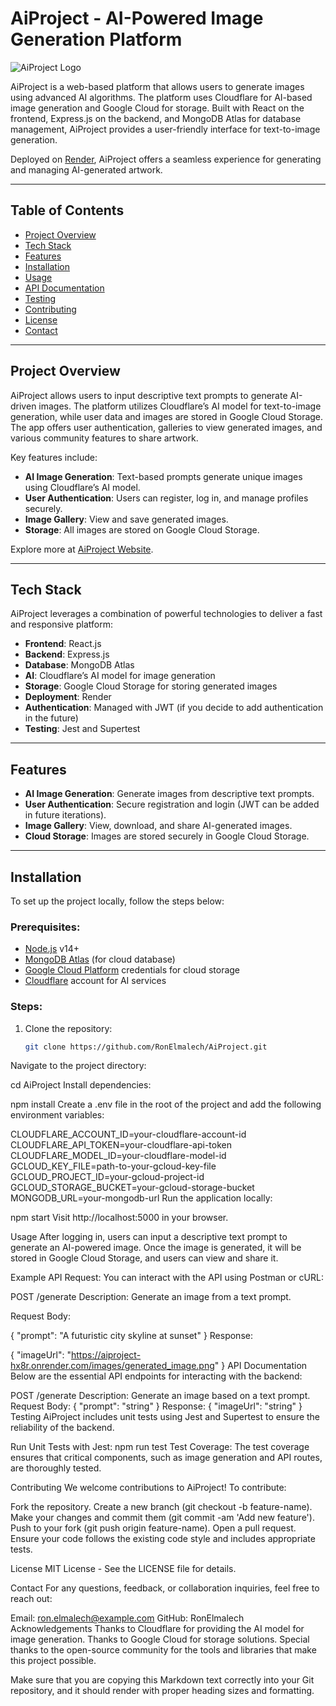 # AiProject - AI-Powered Image Generation Platform

![AiProject Logo](https://aiproject-hx8r.onrender.com/images/logo.png)  <!-- Optional logo -->

AiProject is a web-based platform that allows users to generate images using advanced AI algorithms. The platform uses Cloudflare for AI-based image generation and Google Cloud for storage. Built with React on the frontend, Express.js on the backend, and MongoDB Atlas for database management, AiProject provides a user-friendly interface for text-to-image generation.

Deployed on [Render](https://aiproject-hx8r.onrender.com/), AiProject offers a seamless experience for generating and managing AI-generated artwork.

---

## Table of Contents
- [Project Overview](#project-overview)
- [Tech Stack](#tech-stack)
- [Features](#features)
- [Installation](#installation)
- [Usage](#usage)
- [API Documentation](#api-documentation)
- [Testing](#testing)
- [Contributing](#contributing)
- [License](#license)
- [Contact](#contact)

---

## Project Overview

AiProject allows users to input descriptive text prompts to generate AI-driven images. The platform utilizes Cloudflare’s AI model for text-to-image generation, while user data and images are stored in Google Cloud Storage. The app offers user authentication, galleries to view generated images, and various community features to share artwork.

Key features include:
- **AI Image Generation**: Text-based prompts generate unique images using Cloudflare’s AI model.
- **User Authentication**: Users can register, log in, and manage profiles securely.
- **Image Gallery**: View and save generated images.
- **Storage**: All images are stored on Google Cloud Storage.

Explore more at [AiProject Website](https://aiproject-hx8r.onrender.com/).

---

## Tech Stack

AiProject leverages a combination of powerful technologies to deliver a fast and responsive platform:

- **Frontend**: React.js
- **Backend**: Express.js
- **Database**: MongoDB Atlas
- **AI**: Cloudflare’s AI model for image generation
- **Storage**: Google Cloud Storage for storing generated images
- **Deployment**: Render
- **Authentication**: Managed with JWT (if you decide to add authentication in the future)
- **Testing**: Jest and Supertest

---

## Features

- **AI Image Generation**: Generate images from descriptive text prompts.
- **User Authentication**: Secure registration and login (JWT can be added in future iterations).
- **Image Gallery**: View, download, and share AI-generated images.
- **Cloud Storage**: Images are stored securely in Google Cloud Storage.

---

## Installation

To set up the project locally, follow the steps below:

### Prerequisites:
- [Node.js](https://nodejs.org/) v14+
- [MongoDB Atlas](https://www.mongodb.com/cloud/atlas) (for cloud database)
- [Google Cloud Platform](https://cloud.google.com/) credentials for cloud storage
- [Cloudflare](https://www.cloudflare.com/) account for AI services

### Steps:

1. Clone the repository:
   ```bash
   git clone https://github.com/RonElmalech/AiProject.git
Navigate to the project directory:

cd AiProject
Install dependencies:

npm install
Create a .env file in the root of the project and add the following environment variables:

CLOUDFLARE_ACCOUNT_ID=your-cloudflare-account-id
CLOUDFLARE_API_TOKEN=your-cloudflare-api-token
CLOUDFLARE_MODEL_ID=your-cloudflare-model-id
GCLOUD_KEY_FILE=path-to-your-gcloud-key-file
GCLOUD_PROJECT_ID=your-gcloud-project-id
GCLOUD_STORAGE_BUCKET=your-gcloud-storage-bucket
MONGODB_URL=your-mongodb-url
Run the application locally:

npm start
Visit http://localhost:5000 in your browser.

Usage
After logging in, users can input a descriptive text prompt to generate an AI-powered image. Once the image is generated, it will be stored in Google Cloud Storage, and users can view and share it.

Example API Request:
You can interact with the API using Postman or cURL:

POST /generate
Description: Generate an image from a text prompt.

Request Body:

{
  "prompt": "A futuristic city skyline at sunset"
}
Response:

{
  "imageUrl": "https://aiproject-hx8r.onrender.com/images/generated_image.png"
}
API Documentation
Below are the essential API endpoints for interacting with the backend:

POST /generate
Description: Generate an image based on a text prompt.
Request Body:
{
  "prompt": "string"
}
Response:
{
  "imageUrl": "string"
}
Testing
AiProject includes unit tests using Jest and Supertest to ensure the reliability of the backend.

Run Unit Tests with Jest:
npm run test
Test Coverage:
The test coverage ensures that critical components, such as image generation and API routes, are thoroughly tested.

Contributing
We welcome contributions to AiProject! To contribute:

Fork the repository.
Create a new branch (git checkout -b feature-name).
Make your changes and commit them (git commit -am 'Add new feature').
Push to your fork (git push origin feature-name).
Open a pull request.
Ensure your code follows the existing code style and includes appropriate tests.

License
MIT License - See the LICENSE file for details.

Contact
For any questions, feedback, or collaboration inquiries, feel free to reach out:

Email: ron.elmalech@example.com
GitHub: RonElmalech
Acknowledgements
Thanks to Cloudflare for providing the AI model for image generation.
Thanks to Google Cloud for storage solutions.
Special thanks to the open-source community for the tools and libraries that make this project possible.

Make sure that you are copying this Markdown text correctly into your Git repository, and it should render with proper heading sizes and formatting.





